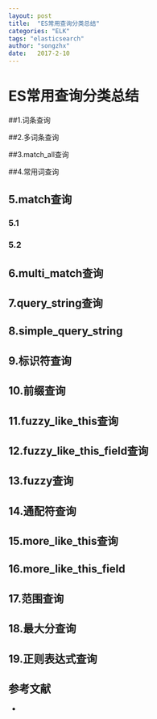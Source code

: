 ```yaml
---
layout: post
title:  "ES常用查询分类总结"
categories: "ELK"
tags: "elasticsearch"
author: "songzhx"
date:   2017-2-10
---
```


# ES常用查询分类总结

##1.词条查询



##2.多词条查询



##3.match_all查询



##4.常用词查询



## 5.match查询

### 	5.1

### 	5.2

## 6.multi_match查询



## 7.query_string查询

## 8.simple_query_string

## 9.标识符查询

## 10.前缀查询

## 11.fuzzy_like_this查询

## 12.fuzzy_like_this_field查询

## 13.fuzzy查询

## 14.通配符查询

## 15.more_like_this查询

## 16.more_like_this_field

## 17.范围查询

## 18.最大分查询

## 19.正则表达式查询






## 参考文献

- ​